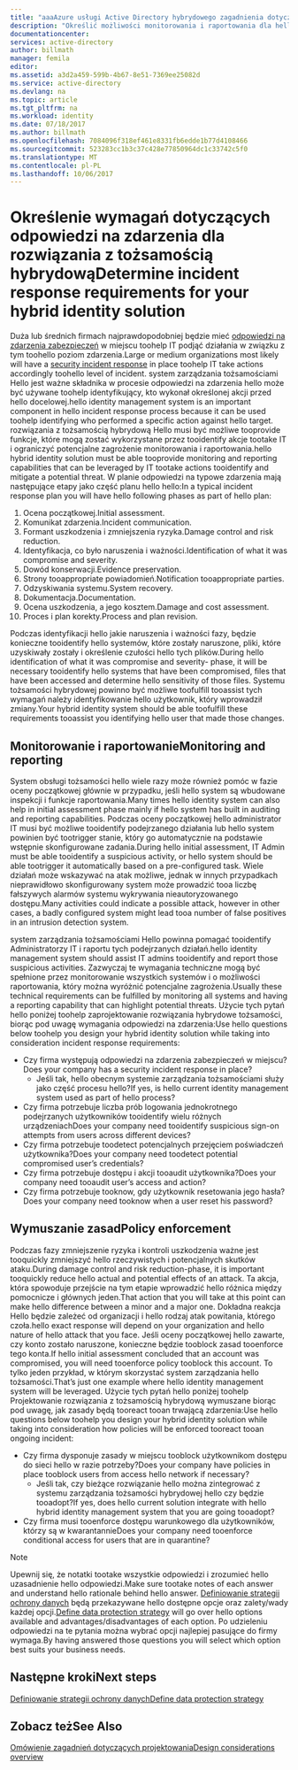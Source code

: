 ```yaml
---
title: "aaaAzure usługi Active Directory hybrydowego zagadnienia dotyczące projektowania tożsamości — określanie wymagań dotyczących zdarzenia rResponse | Dokumentacja firmy Microsoft"
description: "Określić możliwości monitorowania i raportowania dla hello rozwiązania z tożsamością hybrydową, które mogą zostać wykorzystane przez tooidentify akcje tootake IT i ograniczyć potencjalne zagrożenia"
documentationcenter: 
services: active-directory
author: billmath
manager: femila
editor: 
ms.assetid: a3d2a459-599b-4b67-8e51-7369ee25082d
ms.service: active-directory
ms.devlang: na
ms.topic: article
ms.tgt_pltfrm: na
ms.workload: identity
ms.date: 07/18/2017
ms.author: billmath
ms.openlocfilehash: 7084096f318ef461e8331fb6edde1b77d4108466
ms.sourcegitcommit: 523283cc1b3c37c428e77850964dc1c33742c5f0
ms.translationtype: MT
ms.contentlocale: pl-PL
ms.lasthandoff: 10/06/2017
---
```

# <a name="determine-incident-response-requirements-for-your-hybrid-identity-solution"></a><span data-ttu-id="1f022-103">Określenie wymagań dotyczących odpowiedzi na zdarzenia dla rozwiązania z tożsamością hybrydową</span><span class="sxs-lookup"><span data-stu-id="1f022-103">Determine incident response requirements for your hybrid identity solution</span></span>
<span data-ttu-id="1f022-104">Duża lub średnich firmach najprawdopodobniej będzie mieć [odpowiedzi na zdarzenia zabezpieczeń](https://technet.microsoft.com/library/cc700825.aspx) w miejscu toohelp IT podjąć działania w związku z tym toohello poziom zdarzenia.</span><span class="sxs-lookup"><span data-stu-id="1f022-104">Large or medium organizations most likely will have a [security incident response](https://technet.microsoft.com/library/cc700825.aspx) in place toohelp IT take actions accordingly toohello level of incident.</span></span> <span data-ttu-id="1f022-105">system zarządzania tożsamościami Hello jest ważne składnika w procesie odpowiedzi na zdarzenia hello może być używane toohelp identyfikujący, kto wykonał określonej akcji przed hello docelowej.</span><span class="sxs-lookup"><span data-stu-id="1f022-105">hello identity management system is an important component in hello incident response process because it can be used toohelp identifying who performed a specific action against hello target.</span></span> <span data-ttu-id="1f022-106">rozwiązania z tożsamością hybrydową Hello musi być możliwe tooprovide funkcje, które mogą zostać wykorzystane przez tooidentify akcje tootake IT i ograniczyć potencjalne zagrożenie monitorowania i raportowania.</span><span class="sxs-lookup"><span data-stu-id="1f022-106">hello hybrid identity solution must be able tooprovide monitoring and reporting capabilities that can be leveraged by IT tootake actions tooidentify and mitigate a potential threat.</span></span> <span data-ttu-id="1f022-107">W planie odpowiedzi na typowe zdarzenia mają następujące etapy jako część planu hello hello:</span><span class="sxs-lookup"><span data-stu-id="1f022-107">In a typical incident response plan you will have hello following phases as part of hello plan:</span></span>

1. <span data-ttu-id="1f022-108">Ocena początkowej.</span><span class="sxs-lookup"><span data-stu-id="1f022-108">Initial assessment.</span></span>
2. <span data-ttu-id="1f022-109">Komunikat zdarzenia.</span><span class="sxs-lookup"><span data-stu-id="1f022-109">Incident communication.</span></span>
3. <span data-ttu-id="1f022-110">Formant uszkodzenia i zmniejszenia ryzyka.</span><span class="sxs-lookup"><span data-stu-id="1f022-110">Damage control and risk reduction.</span></span>
4. <span data-ttu-id="1f022-111">Identyfikacja, co było naruszenia i ważności.</span><span class="sxs-lookup"><span data-stu-id="1f022-111">Identification of what it was compromise and severity.</span></span>
5. <span data-ttu-id="1f022-112">Dowód konserwacji.</span><span class="sxs-lookup"><span data-stu-id="1f022-112">Evidence preservation.</span></span>
6. <span data-ttu-id="1f022-113">Strony tooappropriate powiadomień.</span><span class="sxs-lookup"><span data-stu-id="1f022-113">Notification tooappropriate parties.</span></span>
7. <span data-ttu-id="1f022-114">Odzyskiwania systemu.</span><span class="sxs-lookup"><span data-stu-id="1f022-114">System recovery.</span></span>
8. <span data-ttu-id="1f022-115">Dokumentacja.</span><span class="sxs-lookup"><span data-stu-id="1f022-115">Documentation.</span></span>
9. <span data-ttu-id="1f022-116">Ocena uszkodzenia, a jego kosztem.</span><span class="sxs-lookup"><span data-stu-id="1f022-116">Damage and cost assessment.</span></span>
10. <span data-ttu-id="1f022-117">Proces i plan korekty.</span><span class="sxs-lookup"><span data-stu-id="1f022-117">Process and plan revision.</span></span>

<span data-ttu-id="1f022-118">Podczas identyfikacji hello jakie naruszenia i ważności fazy, będzie konieczne tooidentify hello systemów, które zostały naruszone, pliki, które uzyskiwały zostały i określenie czułości hello tych plików.</span><span class="sxs-lookup"><span data-stu-id="1f022-118">During hello identification of what it was compromise and severity- phase, it will be necessary tooidentify hello systems that have been compromised, files that have been accessed and determine hello sensitivity of those files.</span></span> <span data-ttu-id="1f022-119">Systemu tożsamości hybrydowej powinno być możliwe toofulfill tooassist tych wymagań należy identyfikowanie hello użytkownik, który wprowadził zmiany.</span><span class="sxs-lookup"><span data-stu-id="1f022-119">Your hybrid identity system should be able toofulfill these requirements tooassist you identifying hello user that made those changes.</span></span> 

## <a name="monitoring-and-reporting"></a><span data-ttu-id="1f022-120">Monitorowanie i raportowanie</span><span class="sxs-lookup"><span data-stu-id="1f022-120">Monitoring and reporting</span></span>
<span data-ttu-id="1f022-121">System obsługi tożsamości hello wiele razy może również pomóc w fazie oceny początkowej głównie w przypadku, jeśli hello system są wbudowane inspekcji i funkcje raportowania.</span><span class="sxs-lookup"><span data-stu-id="1f022-121">Many times hello identity system can also help in initial assessment phase mainly if hello system has built in auditing and reporting capabilities.</span></span> <span data-ttu-id="1f022-122">Podczas oceny początkowej hello administrator IT musi być możliwe tooidentify podejrzanego działania lub hello system powinien być tootrigger stanie, który go automatycznie na podstawie wstępnie skonfigurowane zadania.</span><span class="sxs-lookup"><span data-stu-id="1f022-122">During hello initial assessment, IT Admin must be able tooidentify a suspicious activity, or hello system should be able tootrigger it automatically based on a pre-configured task.</span></span> <span data-ttu-id="1f022-123">Wiele działań może wskazywać na atak możliwe, jednak w innych przypadkach nieprawidłowo skonfigurowany system może prowadzić tooa liczbę fałszywych alarmów systemu wykrywania nieautoryzowanego dostępu.</span><span class="sxs-lookup"><span data-stu-id="1f022-123">Many activities could indicate a possible attack, however in other cases, a badly configured system might lead tooa number of false positives in an intrusion detection system.</span></span> 

<span data-ttu-id="1f022-124">system zarządzania tożsamościami Hello powinna pomagać tooidentify Administratorzy IT i raportu tych podejrzanych działań.</span><span class="sxs-lookup"><span data-stu-id="1f022-124">hello identity management system should assist IT admins tooidentify and report those suspicious activities.</span></span> <span data-ttu-id="1f022-125">Zazwyczaj te wymagania techniczne mogą być spełnione przez monitorowanie wszystkich systemów i o możliwości raportowania, który można wyróżnić potencjalne zagrożenia.</span><span class="sxs-lookup"><span data-stu-id="1f022-125">Usually these technical requirements can be fulfilled by monitoring all systems and having a reporting capability that can highlight potential threats.</span></span> <span data-ttu-id="1f022-126">Użycie tych pytań hello poniżej toohelp zaprojektowanie rozwiązania hybrydowe tożsamości, biorąc pod uwagę wymagania odpowiedzi na zdarzenia:</span><span class="sxs-lookup"><span data-stu-id="1f022-126">Use hello questions below toohelp you design your hybrid identity solution while taking into consideration incident response requirements:</span></span>

* <span data-ttu-id="1f022-127">Czy firma występują odpowiedzi na zdarzenia zabezpieczeń w miejscu?</span><span class="sxs-lookup"><span data-stu-id="1f022-127">Does your company has a security incident response in place?</span></span>
  * <span data-ttu-id="1f022-128">Jeśli tak, hello obecnym systemie zarządzania tożsamościami służy jako część procesu hello?</span><span class="sxs-lookup"><span data-stu-id="1f022-128">If yes, is hello current identity management system used as part of hello process?</span></span>
* <span data-ttu-id="1f022-129">Czy firma potrzebuje liczba prób logowania jednokrotnego podejrzanych użytkowników tooidentify wielu różnych urządzeniach</span><span class="sxs-lookup"><span data-stu-id="1f022-129">Does your company need tooidentify suspicious sign-on attempts from users across different devices?</span></span>
* <span data-ttu-id="1f022-130">Czy firma potrzebuje toodetect potencjalnych przejęciem poświadczeń użytkownika?</span><span class="sxs-lookup"><span data-stu-id="1f022-130">Does your company need toodetect potential compromised user’s credentials?</span></span>
* <span data-ttu-id="1f022-131">Czy firma potrzebuje dostępu i akcji tooaudit użytkownika?</span><span class="sxs-lookup"><span data-stu-id="1f022-131">Does your company need tooaudit user’s access and action?</span></span>
* <span data-ttu-id="1f022-132">Czy firma potrzebuje tooknow, gdy użytkownik resetowania jego hasła?</span><span class="sxs-lookup"><span data-stu-id="1f022-132">Does your company need tooknow when a user reset his password?</span></span>

## <a name="policy-enforcement"></a><span data-ttu-id="1f022-133">Wymuszanie zasad</span><span class="sxs-lookup"><span data-stu-id="1f022-133">Policy enforcement</span></span>
<span data-ttu-id="1f022-134">Podczas fazy zmniejszenie ryzyka i kontroli uszkodzenia ważne jest tooquickly zmniejszyć hello rzeczywistych i potencjalnych skutków ataku.</span><span class="sxs-lookup"><span data-stu-id="1f022-134">During damage control and risk reduction-phase, it is important tooquickly reduce hello actual and potential effects of an attack.</span></span> <span data-ttu-id="1f022-135">Ta akcja, która spowoduje przejście na tym etapie wprowadzić hello różnica między pomocnicze i głównych jeden.</span><span class="sxs-lookup"><span data-stu-id="1f022-135">That action that you will take at this point can make hello difference between a minor and a major one.</span></span> <span data-ttu-id="1f022-136">Dokładna reakcja Hello będzie zależeć od organizacji i hello rodzaj atak powitania, którego czoła.</span><span class="sxs-lookup"><span data-stu-id="1f022-136">hello exact response will depend on your organization and hello nature of hello attack that you face.</span></span> <span data-ttu-id="1f022-137">Jeśli oceny początkowej hello zawarte, czy konto zostało naruszone, konieczne będzie tooblock zasad tooenforce tego konta.</span><span class="sxs-lookup"><span data-stu-id="1f022-137">If hello initial assessment concluded that an account was compromised, you will need tooenforce policy tooblock this account.</span></span> <span data-ttu-id="1f022-138">To tylko jeden przykład, w którym skorzystać system zarządzania hello tożsamości.</span><span class="sxs-lookup"><span data-stu-id="1f022-138">That’s just one example where hello identity management system will be leveraged.</span></span> <span data-ttu-id="1f022-139">Użycie tych pytań hello poniżej toohelp Projektowanie rozwiązania z tożsamością hybrydową wymuszane biorąc pod uwagę, jak zasady będą tooreact tooan trwającą zdarzenia:</span><span class="sxs-lookup"><span data-stu-id="1f022-139">Use hello questions below toohelp you design your hybrid identity solution while taking into consideration how policies will be enforced tooreact tooan ongoing incident:</span></span>

* <span data-ttu-id="1f022-140">Czy firma dysponuje zasady w miejscu tooblock użytkownikom dostępu do sieci hello w razie potrzeby?</span><span class="sxs-lookup"><span data-stu-id="1f022-140">Does your company have policies in place tooblock users from access hello network if necessary?</span></span>
  * <span data-ttu-id="1f022-141">Jeśli tak, czy bieżące rozwiązanie hello można zintegrować z systemu zarządzania tożsamości hybrydowej hello czy będzie tooadopt?</span><span class="sxs-lookup"><span data-stu-id="1f022-141">If yes, does hello current solution integrate with hello hybrid identity management system that you are going tooadopt?</span></span>
* <span data-ttu-id="1f022-142">Czy firma musi tooenforce dostępu warunkowego dla użytkowników, którzy są w kwarantannie</span><span class="sxs-lookup"><span data-stu-id="1f022-142">Does your company need tooenforce conditional access for users that are in quarantine?</span></span> 

> [!NOTE]
> <span data-ttu-id="1f022-143">Upewnij się, że notatki tootake wszystkie odpowiedzi i zrozumieć hello uzasadnienie hello odpowiedzi.</span><span class="sxs-lookup"><span data-stu-id="1f022-143">Make sure tootake notes of each answer and understand hello rationale behind hello answer.</span></span> <span data-ttu-id="1f022-144">[Definiowanie strategii ochrony danych](active-directory-hybrid-identity-design-considerations-data-protection-strategy.md) będą przekazywane hello dostępne opcje oraz zalety/wady każdej opcji.</span><span class="sxs-lookup"><span data-stu-id="1f022-144">[Define data protection strategy](active-directory-hybrid-identity-design-considerations-data-protection-strategy.md) will go over hello options available and advantages/disadvantages of each option.</span></span>  <span data-ttu-id="1f022-145">Po udzieleniu odpowiedzi na te pytania można wybrać opcji najlepiej pasujące do firmy wymaga.</span><span class="sxs-lookup"><span data-stu-id="1f022-145">By having answered those questions you will select which option best suits your business needs.</span></span>
> 
> 

## <a name="next-steps"></a><span data-ttu-id="1f022-146">Następne kroki</span><span class="sxs-lookup"><span data-stu-id="1f022-146">Next steps</span></span>
[<span data-ttu-id="1f022-147">Definiowanie strategii ochrony danych</span><span class="sxs-lookup"><span data-stu-id="1f022-147">Define data protection strategy</span></span>](active-directory-hybrid-identity-design-considerations-data-protection-strategy.md)

## <a name="see-also"></a><span data-ttu-id="1f022-148">Zobacz też</span><span class="sxs-lookup"><span data-stu-id="1f022-148">See Also</span></span>
[<span data-ttu-id="1f022-149">Omówienie zagadnień dotyczących projektowania</span><span class="sxs-lookup"><span data-stu-id="1f022-149">Design considerations overview</span></span>](active-directory-hybrid-identity-design-considerations-overview.md)

